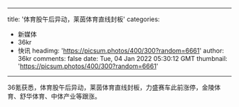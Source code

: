 
---
title: '体育股午后异动，莱茵体育直线封板'
categories: 
 - 新媒体
 - 36kr
 - 快讯
headimg: 'https://picsum.photos/400/300?random=6661'
author: 36kr
comments: false
date: Tue, 04 Jan 2022 05:30:12 GMT
thumbnail: 'https://picsum.photos/400/300?random=6661'
---

<div>   
36氪获悉，体育股午后异动，莱茵体育直线封板，力盛赛车此前涨停，金陵体育、舒华体育、中体产业等跟涨。  
</div>
            